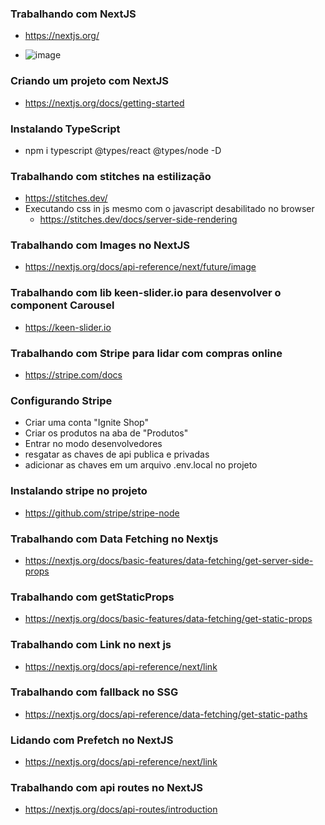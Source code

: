 ### Trabalhando com NextJS
- https://nextjs.org/

- ![image](https://user-images.githubusercontent.com/54858003/191384325-fb84a99b-4c18-49bb-a1fa-165d43ea0c17.png)

### Criando um projeto com NextJS
- https://nextjs.org/docs/getting-started

### Instalando TypeScript
- npm i typescript @types/react @types/node -D

### Trabalhando com stitches na estilização
- https://stitches.dev/
- Executando css in js mesmo com o javascript desabilitado no browser
  - https://stitches.dev/docs/server-side-rendering

### Trabalhando com Images no NextJS
- https://nextjs.org/docs/api-reference/next/future/image

### Trabalhando com lib keen-slider.io para desenvolver o component Carousel
- https://keen-slider.io

### Trabalhando com Stripe para lidar com compras online
- https://stripe.com/docs

### Configurando Stripe
- Criar uma conta "Ignite Shop"
- Criar os produtos na aba de "Produtos"
- Entrar no modo desenvolvedores
- resgatar as chaves de api publica e privadas 
- adicionar as chaves em um arquivo .env.local no projeto

### Instalando stripe no projeto
- https://github.com/stripe/stripe-node

### Trabalhando com Data Fetching no Nextjs
- https://nextjs.org/docs/basic-features/data-fetching/get-server-side-props

### Trabalhando com getStaticProps
- https://nextjs.org/docs/basic-features/data-fetching/get-static-props

### Trabalhando com Link no next js
- https://nextjs.org/docs/api-reference/next/link

### Trabalhando com fallback no SSG
- https://nextjs.org/docs/api-reference/data-fetching/get-static-paths

### Lidando com Prefetch no NextJS
- https://nextjs.org/docs/api-reference/next/link

### Trabalhando com api routes no NextJS
- https://nextjs.org/docs/api-routes/introduction